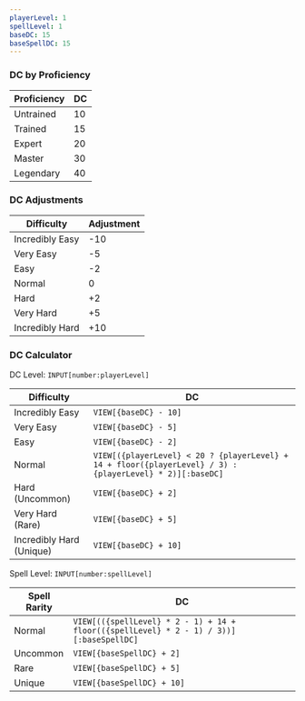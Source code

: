 ```yaml
---
playerLevel: 1
spellLevel: 1
baseDC: 15
baseSpellDC: 15
---
```


### DC by Proficiency

| Proficiency | DC  |
| ----------- | --- |
| Untrained   | 10  |
| Trained     | 15  |
| Expert      | 20  |
| Master      | 30  |
| Legendary   | 40  |

### DC Adjustments

| Difficulty      | Adjustment |
| --------------- | ---------- |
| Incredibly Easy | -10        |
| Very Easy       | -5         |
| Easy            | -2         |
| Normal          | 0          |
| Hard            | +2         |
| Very Hard       | +5         |
| Incredibly Hard | +10        |

### DC Calculator

DC Level: `INPUT[number:playerLevel]`

| Difficulty               | DC                                                                                                        |
| ------------------------ | --------------------------------------------------------------------------------------------------------- |
| Incredibly Easy          | `VIEW[{baseDC} - 10]`                                                                                     |
| Very Easy                | `VIEW[{baseDC} - 5]`                                                                                      |
| Easy                     | `VIEW[{baseDC} - 2]`                                                                                      |
| Normal                   | `VIEW[({playerLevel} < 20 ? {playerLevel} + 14 + floor({playerLevel} / 3) : {playerLevel} * 2)][:baseDC]` |
| Hard (Uncommon)          | `VIEW[{baseDC} + 2]`                                                                                      |
| Very Hard (Rare)         | `VIEW[{baseDC} + 5]`                                                                                      |
| Incredibly Hard (Unique) | `VIEW[{baseDC} + 10]`                                                                                     |

Spell Level: `INPUT[number:spellLevel]`

| Spell Rarity | DC                                                                             |
| ------------ | ------------------------------------------------------------------------------ |
| Normal       | `VIEW[(({spellLevel} * 2 - 1) + 14 + floor(({spellLevel} * 2 - 1) / 3))][:baseSpellDC]`      |
| Uncommon     | `VIEW[{baseSpellDC} + 2]`  |
| Rare         | `VIEW[{baseSpellDC} + 5]`  |
| Unique       | `VIEW[{baseSpellDC} + 10]` |


